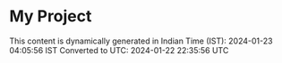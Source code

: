 # My Project

This content is dynamically generated in Indian Time (IST): 2024-01-23 04:05:56 IST
Converted to UTC: 2024-01-22 22:35:56 UTC

